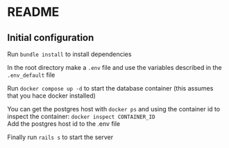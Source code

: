 # README

## Initial configuration

Run `bundle install` to install dependencies

In the root directory make a `.env` file and use the variables 
described in the `.env_default` file

Run `docker compose up -d` to start the database container (this assumes that
you hace docker installed)

You can get the postgres host with `docker ps` and using the container id
to inspect the container: `docker inspect CONTAINER_ID`  
Add the postgres host id to the .env file

Finally run `rails s` to start the server